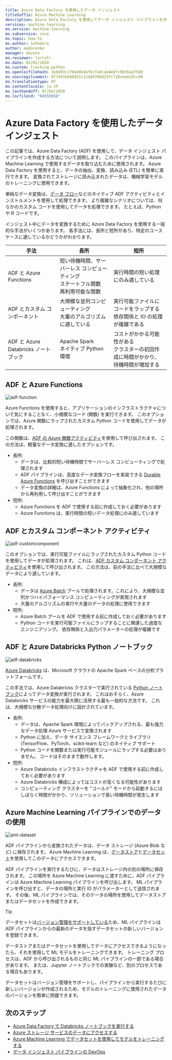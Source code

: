 ```yaml
---
title: Azure Data Factory を使用したデータ インジェスト
titleSuffix: Azure Machine Learning
description: Azure Data Factory を使用してデータ インジェスト パイプラインを作成する方法について説明します。
services: machine-learning
ms.service: machine-learning
ms.subservice: core
ms.topic: how-to
ms.author: iefedore
author: eedorenko
manager: davete
ms.reviewer: larryfr
ms.date: 03/01/2020
ms.custom: tracking-python
ms.openlocfilehash: 3e8d93c1f04dda9afbcfa0cab4e8fc9036ae7580
ms.sourcegitcommit: 877491bd46921c11dd478bd25fc718ceee2dcc08
ms.translationtype: HT
ms.contentlocale: ja-JP
ms.lasthandoff: 07/02/2020
ms.locfileid: "84555658"
---
```

# <a name="data-ingestion-with-azure-data-factory"></a>Azure Data Factory を使用したデータ インジェスト

この記事では、Azure Data Factory (ADF) を使用して、データ インジェスト パイプラインを作成する方法について説明します。 このパイプラインは、Azure Machine Learning で使用するデータを取り込むために使用されます。 Azure Data Factory を使用すると、データの抽出、変換、読み込み (ETL) を簡単に実行できます。 変換されてストレージに読み込まれたデータは、機械学習モデルのトレーニングに使用できます。

単純なデータ変換は、[データ フロー](https://docs.microsoft.com/azure/data-factory/control-flow-execute-data-flow-activity)などのネイティブ ADF アクティビティとインストルメントを使用して処理できます。 より複雑なシナリオについては、何らかのカスタム コードを使用してデータを処理できます。 たとえば、Python や R コードです。

インジェスト中にデータを変換するために Azure Data Factory を使用する一般的な手法がいくつかあります。 各手法には、長所と短所があり、特定のユース ケースに適しているかどうかがわかります。

| 手法 | 長所 | 短所 |
| ----- | ----- | ----- |
| ADF と Azure Functions | 短い待機時間、サーバーレス コンピューティング</br>ステートフル関数</br>再利用可能な関数 | 実行時間の短い処理にのみ適している |
| ADF とカスタム コンポーネント | 大規模な並列コンピューティング</br>大量のアルゴリズムに適している | 実行可能ファイルにコードをラップする</br>依存関係と IO の処理が複雑である |
| ADF と Azure Databricks ノートブック | Apache Spark</br>ネイティブ Python 環境 | コストがかかる可能性がある</br>クラスターの初回作成に時間がかかり、待機時間が増加する

## <a name="adf-with-azure-functions"></a>ADF と Azure Functions

![adf-function](media/how-to-data-ingest-adf/adf-function.png)

Azure Functions を使用すると、アプリケーションのインフラストラクチャについて気にすることなく、小規模なコード (関数) を実行できます。 このオプションでは、Azure 関数にラップされたカスタム Python コードを使用してデータが処理されます。 

この関数は、[ADF の Azure 関数アクティビティ](https://docs.microsoft.com/azure/data-factory/control-flow-azure-function-activity)を使用して呼び出されます。 この方法は、軽量なデータ変換に適したオプションです。 

* 長所:
    * データは、比較的短い待機時間でサーバーレス コンピューティングで処理されます
    * ADF パイプラインは、高度なデータ変換フローを実装できる [Durable Azure Functions](/azure/azure-functions/durable/durable-functions-overview) を呼び出すことができます 
    * データ変換の詳細は、Azure Functions によって抽象化され、他の場所から再利用して呼び出すことができます
* 短所:
    * Azure Functions を ADF で使用する前に作成しておく必要があります
    * Azure Functions は、実行時間の短いデータ処理にのみ適しています

## <a name="adf-with-custom-component-activity"></a>ADF とカスタム コンポーネント アクティビティ

![adf-customcomponent](media/how-to-data-ingest-adf/adf-customcomponent.png)

このオプションでは、実行可能ファイルにラップされたカスタム Python コードを使用してデータが処理されます。 これは、[ADF カスタム コンポーネント アクティビティ](https://docs.microsoft.com/azure/data-factory/transform-data-using-dotnet-custom-activity)を使用して呼び出されます。 この方法は、前の手法に比べて大規模なデータにより適しています。

* 長所:
    * データは [Azure Batch](https://docs.microsoft.com/azure/batch/batch-technical-overview) プールで処理されます。これにより、大規模な並列かつハイパフォーマンス コンピューティングが実現されます
    * 大量のアルゴリズムの実行や大量のデータの処理に使用できます
* 短所:
    * Azure Batch プールを ADF で使用する前に作成しておく必要があります
    * Python コードを実行可能ファイルにラップすることに関連した過度なエンジニアリング。 依存関係と入出力パラメーターの処理が複雑です

## <a name="adf-with-azure-databricks-python-notebook"></a>ADF と Azure Databricks Python ノートブック

![adf-databricks](media/how-to-data-ingest-adf/adf-databricks.png)

[Azure Databricks](https://azure.microsoft.com/services/databricks/) は、Microsoft クラウドの Apache Spark ベースの分析プラットフォームです。

この手法では、Azure Databricks クラスターで実行されている [Python ノートブック](https://docs.microsoft.com/azure/data-factory/transform-data-using-databricks-notebook)によってデータ変換が実行されます。 これはおそらく、Azure Databricks サービスの能力を最大限に活用する最も一般的な方法です。 これは、大規模な分散データ処理向けに設計されています。

* 長所:
    * データは、Apache Spark 環境によってバックアップされる、最も強力なデータ処理 Azure サービスで変換されます
    * Python に加え、データ サイエンス フレームワークとライブラリ (TensorFlow、PyTorch、scikit-learn など) のネイティブ サポート
    * Python コードを関数または実行可能モジュールにラップする必要はありません。 コードはそのままで動作します。
* 短所:
    * Azure Databricks インフラストラクチャを ADF で使用する前に作成しておく必要があります
    * Azure Databricks 構成によってはコストが高くなる可能性があります
    * コンピューティング クラスターを "コールド" モードから起動するにはしばらく時間がかかり、ソリューションで長い待機時間が発生します 
    

## <a name="consuming-data-in-azure-machine-learning-pipelines"></a>Azure Machine Learning パイプラインでのデータの使用

![aml-dataset](media/how-to-data-ingest-adf/aml-dataset.png)

ADF パイプラインから変換されたデータは、データ ストレージ (Azure Blob など) に保存されます。 Azure Machine Learning は、[データストア](https://docs.microsoft.com/azure/machine-learning/how-to-access-data#create-and-register-datastores)と[データセット](https://docs.microsoft.com/azure/machine-learning/how-to-create-register-datasets)を使用してこのデータにアクセスできます。

ADF パイプラインを実行するたびに、データはストレージ内の別の場所に保存されます。 この場所を Azure Machine Learning に渡すために、ADF パイプラインは Azure Machine Learning パイプラインを呼び出します。 ML パイプラインを呼び出すと、データの場所と実行 ID がパラメーターとして送信されます。 その後、ML パイプラインでは、そのデータの場所を使用してデータストアまたはデータセットを作成できます。 

> [!TIP]
> データセットは[バージョン管理をサポートしている](https://docs.microsoft.com/azure/machine-learning/how-to-version-track-datasets)ため、ML パイプラインは ADF パイプラインからの最新のデータを指すデータセットの新しいバージョンを登録できます。

データストアまたはデータセットを使用してデータにアクセスできるようになったら、それを使用して ML モデルをトレーニングできます。 トレーニング プロセスは、ADF から呼び出されるものと同じ ML パイプラインの一部である場合があります。 または、Jupyter ノートブックでの実験など、別のプロセスである場合もあります。

データセットはバージョン管理をサポートし、パイプラインから実行するたびに新しいバージョンが作成されるため、モデルのトレーニングに使用されたデータのバージョンを簡単に把握できます。

## <a name="next-steps"></a>次のステップ

* [Azure Data Factory で Databricks ノートブックを実行する](https://docs.microsoft.com/azure/data-factory/transform-data-using-databricks-notebook)
* [Azure ストレージ サービスのデータにアクセスする](https://docs.microsoft.com/azure/machine-learning/how-to-access-data#create-and-register-datastores)
* [Azure Machine Learning でデータセットを使用してモデルをトレーニングする](https://docs.microsoft.com/azure/machine-learning/how-to-train-with-datasets)
* [データ インジェスト パイプラインの DevOps](https://docs.microsoft.com/azure/machine-learning/how-to-cicd-data-ingestion)

